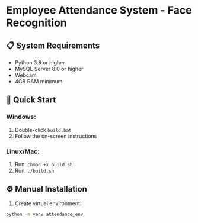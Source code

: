 # Employee Attendance System - Face Recognition

## 📋 System Requirements
- Python 3.8 or higher
- MySQL Server 8.0 or higher
- Webcam
- 4GB RAM minimum

## 🚀 Quick Start

### Windows:
1. Double-click `build.bat`
2. Follow the on-screen instructions

### Linux/Mac:
1. Run: `chmod +x build.sh`
2. Run: `./build.sh`

## ⚙️ Manual Installation

1. Create virtual environment:
```bash
python -m venv attendance_env
